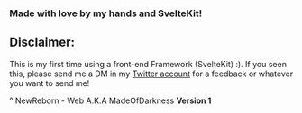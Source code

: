 ### Made with love by my hands and SvelteKit!
## Disclaimer:
This is my first time using a front-end Framework (SvelteKit) :). If you seen this, please send me a DM in my [Twitter account](https://twitter.com/apocosi_rey) for a feedback or whatever you want to send me!

° NewReborn - Web A.K.A MadeOfDarkness
**Version 1**
